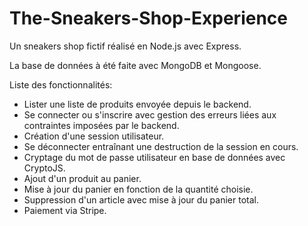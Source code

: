 # The-Sneakers-Shop-Experience

Un sneakers shop fictif réalisé en Node.js avec Express.

La base de données à été faite avec MongoDB et Mongoose.

Liste des fonctionnalités:
- Lister une liste de produits envoyée depuis le backend.
- Se connecter ou s'inscrire avec gestion des erreurs liées aux contraintes imposées par le backend.
- Création d'une session utilisateur.
- Se déconnecter entraînant une destruction de la session en cours.
- Cryptage du mot de passe utilisateur en base de données avec CryptoJS.
- Ajout d'un produit au panier.
- Mise à jour du panier en fonction de la quantité choisie.
- Suppression d'un article avec mise à jour du panier total.
- Paiement via Stripe.


